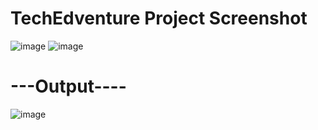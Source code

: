 # TechEdventure Project Screenshot
![image](https://user-images.githubusercontent.com/59314914/141769126-8f4e0c58-16f5-4679-ad82-b8cc6cb04be0.png)
![image](https://user-images.githubusercontent.com/59314914/141771954-467a32bd-3a4b-40a8-84e1-842e95f26d59.png)
# ---Output----
![image](https://user-images.githubusercontent.com/59314914/141772072-f568c401-2ee6-405a-a69d-b463b60e2102.png)
